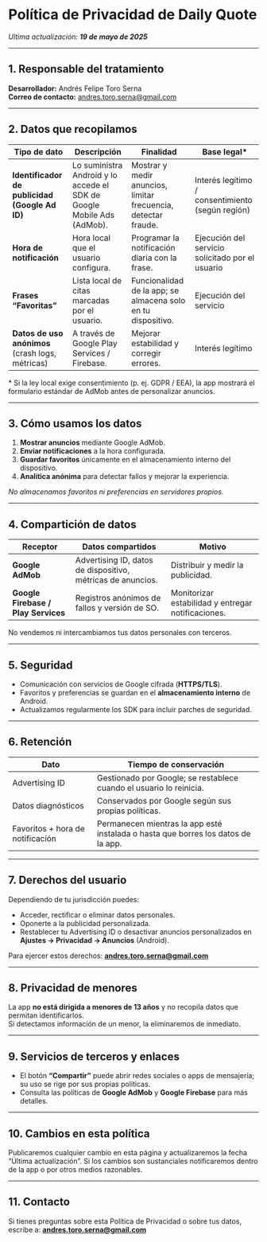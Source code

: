 # Política de Privacidad de **Daily Quote**
_Ultima actualización: **19 de mayo de 2025**_  

---

## 1. Responsable del tratamiento  
**Desarrollador:** Andrés Felipe Toro Serna  
**Correo de contacto:** andres.toro.serna@gmail.com  

---

## 2. Datos que recopilamos

| Tipo de dato | Descripción | Finalidad | Base legal* |
|--------------|-------------|-----------|-------------|
| **Identificador de publicidad (Google Ad ID)** | Lo suministra Android y lo accede el SDK de Google Mobile Ads (AdMob). | Mostrar y medir anuncios, limitar frecuencia, detectar fraude. | Interés legítimo / consentimiento (según región) |
| **Hora de notificación** | Hora local que el usuario configura. | Programar la notificación diaria con la frase. | Ejecución del servicio solicitado por el usuario |
| **Frases “Favoritas”** | Lista local de citas marcadas por el usuario. | Funcionalidad de la app; se almacena solo en tu dispositivo. | Ejecución del servicio |
| **Datos de uso anónimos** (crash logs, métricas) | A través de Google Play Services / Firebase. | Mejorar estabilidad y corregir errores. | Interés legítimo |

\* Si la ley local exige consentimiento (p. ej. GDPR / EEA), la app mostrará el formulario estándar de AdMob antes de personalizar anuncios.

---

## 3. Cómo usamos los datos
1. **Mostrar anuncios** mediante Google AdMob.  
2. **Enviar notificaciones** a la hora configurada.  
3. **Guardar favoritos** únicamente en el almacenamiento interno del dispositivo.  
4. **Analítica anónima** para detectar fallos y mejorar la experiencia.  

_No almacenamos favoritos ni preferencias en servidores propios._

---

## 4. Compartición de datos

| Receptor | Datos compartidos | Motivo |
|----------|------------------|--------|
| **Google AdMob** | Advertising ID, datos de dispositivo, métricas de anuncios. | Distribuir y medir la publicidad. |
| **Google Firebase / Play Services** | Registros anónimos de fallos y versión de SO. | Monitorizar estabilidad y entregar notificaciones. |

No vendemos ni intercambiamos tus datos personales con terceros.

---

## 5. Seguridad
- Comunicación con servicios de Google cifrada (**HTTPS/TLS**).  
- Favoritos y preferencias se guardan en el **almacenamiento interno** de Android.  
- Actualizamos regularmente los SDK para incluir parches de seguridad.

---

## 6. Retención
| Dato | Tiempo de conservación |
|------|------------------------|
| Advertising ID | Gestionado por Google; se restablece cuando el usuario lo reinicia. |
| Datos diagnósticos | Conservados por Google según sus propias políticas. |
| Favoritos + hora de notificación | Permanecen mientras la app esté instalada o hasta que borres los datos de la app. |

---

## 7. Derechos del usuario
Dependiendo de tu jurisdicción puedes:
- Acceder, rectificar o eliminar datos personales.  
- Oponerte a la publicidad personalizada.  
- Restablecer tu Advertising ID o desactivar anuncios personalizados en **Ajustes → Privacidad → Anuncios** (Android).  

Para ejercer estos derechos: **andres.toro.serna@gmail.com**

---

## 8. Privacidad de menores
La app **no está dirigida a menores de 13 años** y no recopila datos que permitan identificarlos.  
Si detectamos información de un menor, la eliminaremos de inmediato.

---

## 9. Servicios de terceros y enlaces
- El botón **“Compartir”** puede abrir redes sociales o apps de mensajería; su uso se rige por sus propias políticas.  
- Consulta las políticas de **Google AdMob** y **Google Firebase** para más detalles.

---

## 10. Cambios en esta política
Publicaremos cualquier cambio en esta página y actualizaremos la fecha “Última actualización”. Si los cambios son sustanciales notificaremos dentro de la app o por otros medios razonables.

---

## 11. Contacto
Si tienes preguntas sobre esta Política de Privacidad o sobre tus datos, escribe a: **andres.toro.serna@gmail.com**
